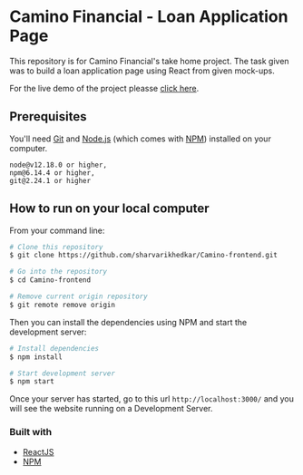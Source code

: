 # Camino Financial - Loan Application Page

This repository is for Camino Financial's take home project.
The task given was to build a loan application page using React from given mock-ups.

For the live demo of the project pleasse [click here](https://caminoregister.herokuapp.com/).

## Prerequisites 

You'll need [Git](https://git-scm.com) and [Node.js](https://nodejs.org/en/download/) (which comes with [NPM](http://npmjs.com)) installed on your computer.

```
node@v12.18.0 or higher,
npm@6.14.4 or higher,
git@2.24.1 or higher
```
## How to run on your local computer
From your command line:

```bash
# Clone this repository
$ git clone https://github.com/sharvarikhedkar/Camino-frontend.git

# Go into the repository
$ cd Camino-frontend

# Remove current origin repository
$ git remote remove origin
```

Then you can install the dependencies using NPM and start the development server:

```bash
# Install dependencies
$ npm install

# Start development server
$ npm start
```
Once your server has started, go to this url `http://localhost:3000/` and you will see the website running on a Development Server.


### Built with
- [ReactJS](https://reactjs.org/)
- [NPM](https://www.npmjs.com/) 

